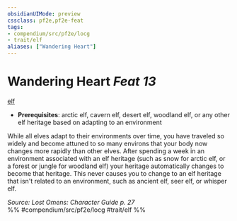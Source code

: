 ```yaml
---
obsidianUIMode: preview
cssclass: pf2e,pf2e-feat
tags:
- compendium/src/pf2e/locg
- trait/elf
aliases: ["Wandering Heart"]
---
```

# Wandering Heart  *Feat 13*  
[elf](rules/traits/elf.md)  

- **Prerequisites**: arctic elf, cavern elf, desert elf, woodland elf, or any other elf heritage based on adapting to an environment

While all elves adapt to their environments over time, you have traveled so widely and become attuned to so many environs that your body now changes more rapidly than other elves. After spending a week in an environment associated with an elf heritage (such as snow for arctic elf, or a forest or jungle for woodland elf) your heritage automatically changes to become that heritage. This never causes you to change to an elf heritage that isn't related to an environment, such as ancient elf, seer elf, or whisper elf.

*Source: Lost Omens: Character Guide p. 27*  
%% #compendium/src/pf2e/locg #trait/elf %%